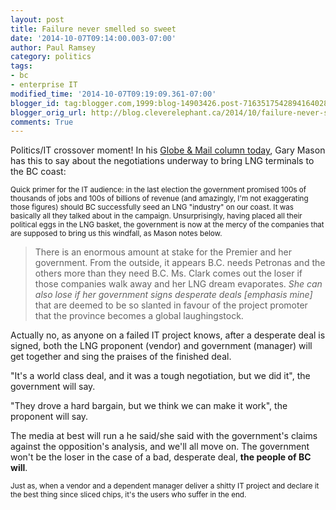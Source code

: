 ```yaml
---
layout: post
title: Failure never smelled so sweet
date: '2014-10-07T09:14:00.003-07:00'
author: Paul Ramsey
category: politics
tags:
- bc
- enterprise IT
modified_time: '2014-10-07T09:19:09.361-07:00'
blogger_id: tag:blogger.com,1999:blog-14903426.post-7163517542894164028
blogger_orig_url: http://blog.cleverelephant.ca/2014/10/failure-never-smelled-so-sweet.html
comments: True
---
```


Politics/IT crossover moment! In his [Globe &amp; Mail column today](http://www.theglobeandmail.com/news/british-columbia/petronass-threats-to-abandon-lng-in-bc-are-not-for-naught/article20955266/), Gary Mason has this to say about the negotiations underway to bring LNG terminals to the BC coast: 

<small>Quick primer for the IT audience: in the last election the government promised 100s of thousands of jobs and 100s of billions of revenue (and amazingly, I'm not exaggerating those figures) should BC successfully seed an LNG "industry" on our coast. It was basically all they talked about in the campaign. Unsurprisingly, having placed all their political eggs in the LNG basket, the government is now at the mercy of the companies that are supposed to bring us this windfall, as Mason notes below.</small>

> There is an enormous amount at stake for the Premier and her government. From the outside, it appears B.C. needs Petronas and the others more than they need B.C. Ms. Clark comes out the loser if those companies walk away and her LNG dream evaporates. *She can also lose if her government signs desperate deals [emphasis mine]* that are deemed to be so slanted in favour of the project promoter that the province becomes a global laughingstock.

Actually no, as anyone on a failed IT project knows, after a desperate deal is signed, both the LNG proponent (vendor) and government (manager) will get together and sing the praises of the finished deal.

"It's a world class deal, and it was a tough negotiation, but we did it", the government will say.

"They drove a hard bargain, but we think we can make it work", the proponent will say.

The media at best will run a he said/she said with the government's claims against the opposition's analysis, and we'll all move on. The government won't be the loser in the case of a bad, desperate deal, **the people of BC will**.

<small>Just as, when a vendor and a dependent manager deliver a shitty IT project and declare it the best thing since sliced chips, it's the users who suffer in the end.</small></p>